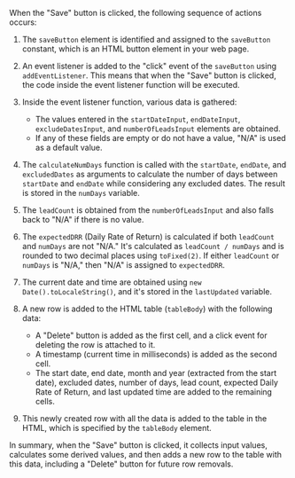When the "Save" button is clicked, the following sequence of actions occurs:

1. The `saveButton` element is identified and assigned to the `saveButton` constant, which is an HTML button element in your web page.

2. An event listener is added to the "click" event of the `saveButton` using `addEventListener`. This means that when the "Save" button is clicked, the code inside the event listener function will be executed.

3. Inside the event listener function, various data is gathered:

   - The values entered in the `startDateInput`, `endDateInput`, `excludeDatesInput`, and `numberOfLeadsInput` elements are obtained.
   - If any of these fields are empty or do not have a value, "N/A" is used as a default value.

4. The `calculateNumDays` function is called with the `startDate`, `endDate`, and `excludedDates` as arguments to calculate the number of days between `startDate` and `endDate` while considering any excluded dates. The result is stored in the `numDays` variable.

5. The `leadCount` is obtained from the `numberOfLeadsInput` and also falls back to "N/A" if there is no value.

6. The `expectedDRR` (Daily Rate of Return) is calculated if both `leadCount` and `numDays` are not "N/A." It's calculated as `leadCount / numDays` and is rounded to two decimal places using `toFixed(2)`. If either `leadCount` or `numDays` is "N/A," then "N/A" is assigned to `expectedDRR`.

7. The current date and time are obtained using `new Date().toLocaleString()`, and it's stored in the `lastUpdated` variable.

8. A new row is added to the HTML table (`tableBody`) with the following data:

   - A "Delete" button is added as the first cell, and a click event for deleting the row is attached to it.
   - A timestamp (current time in milliseconds) is added as the second cell.
   - The start date, end date, month and year (extracted from the start date), excluded dates, number of days, lead count, expected Daily Rate of Return, and last updated time are added to the remaining cells.

9. This newly created row with all the data is added to the table in the HTML, which is specified by the `tableBody` element.

In summary, when the "Save" button is clicked, it collects input values, calculates some derived values, and then adds a new row to the table with this data, including a "Delete" button for future row removals.
